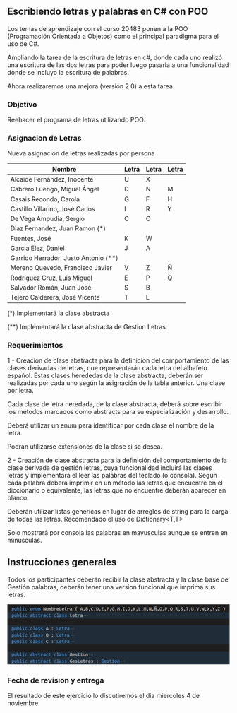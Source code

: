##  Escribiendo letras y palabras en C# con POO

Los temas de aprendizaje con el curso 20483 ponen a la POO (Programación Orientada a Objetos) como el principal paradigma para el uso de C#.

Ampliando la tarea de la escritura de letras en c#, donde cada uno realizó una escritura de las dos letras para poder luego pasarla a una funcionalidad donde se incluyo la escritura de palabras.

Ahora realizaremos una mejora (versión 2.0) a esta tarea.

### Objetivo

Reehacer el programa de letras utilizando POO.

### Asignacion de Letras

Nueva asignación de letras realizadas por persona

| Nombre                               | Letra | Letra | Letra |
| ------------------------------------ | ----- | ----- | ----- |
| Alcaide  Fernández, Inocente         | U     | X     |       |
| Cabrero Luengo, Miguel Ángel         | D     | N     | M     |
| Casais Recondo, Carola               | G     | F     | H     |
| Castillo Villarino, José Carlos      | I     | R     | Y     |
| De Vega Ampudia, Sergio              | C     | O     |       |
| Diaz Fernandez, Juan Ramon (*)       |       |       |       |
| Fuentes, José                        | K     | W     |       |
| Garcia Elez, Daniel                  | J     | A     |       |
| Garrido Herrador, Justo Antonio (**) |       |       |       |
| Moreno Quevedo, Francisco Javier     | V     | Z     | Ñ     |
| Rodríguez Cruz, Luis Miguel          | E     | P     | Q     |
| Salvador Román, Juan José            | S     | B     |       |
| Tejero Calderera, José Vicente       | T     | L     |       |

(*) Implementará la clase abstracta

(**) Implementará la clase abstracta de Gestion Letras 

### Requerimientos

1 - Creación de clase abstracta para la definicion del comportamiento de las clases derivadas de letras, que representarán cada letra del albafeto español. Estas clases herededas de la clase abstracta, deberán ser realizadas por cada uno según la asignación de la tabla anterior. Una clase por letra.

Cada clase de letra heredada, de la clase abstracta, deberá sobre escribir los métodos marcados como abstracts para su especialización y desarrollo.

Deberá utilizar un enum para identificar por cada clase el nombre de la letra.

Podrán utilizarse extensiones de la clase si se desea.

2 - Creación de clase abstracta para la definición del comportamiento de la clase derivada de gestión letras, cuya funcionalidad incluirá las clases letras y implementará el leer las palabras del teclado (o consola). Según cada palabra deberá imprimir en un método las letras que encuentre en el diccionario o equivalente, las letras que no encuentre deberán aparecer en blanco.

Deberán utilizar listas genericas en lugar de arreglos de string para la carga de todas las letras. Recomendado el uso de Dictionary<T,T>

Solo mostrará por consola las palabras en mayusculas aunque se entren en minusculas.

## Instrucciones generales

Todos los participantes deberán recibir la clase abstracta y la clase base de Gestión palabras, deberán tener una version funcional que imprima sus letras.

![](./img/clases.png)

### Fecha de revision y entrega

El resultado de este ejercicio lo discutiremos el dia miercoles 4 de noviembre.



